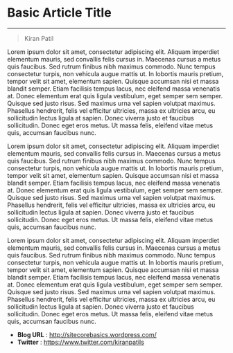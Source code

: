 # Basic Article Title

---

> Kiran Patil



Lorem ipsum dolor sit amet, consectetur adipiscing elit. Aliquam imperdiet elementum mauris, sed convallis felis cursus in. Maecenas cursus a metus quis faucibus. Sed rutrum finibus nibh maximus commodo. Nunc tempus consectetur turpis, non vehicula augue mattis ut. In lobortis mauris pretium, tempor velit sit amet, elementum sapien. Quisque accumsan nisi et massa blandit semper. Etiam facilisis tempus lacus, nec eleifend massa venenatis at. Donec elementum erat quis ligula vestibulum, eget semper sem semper. Quisque sed justo risus. Sed maximus urna vel sapien volutpat maximus. Phasellus hendrerit, felis vel efficitur ultricies, massa ex ultricies arcu, eu sollicitudin lectus ligula at sapien. Donec viverra justo et faucibus sollicitudin. Donec eget eros metus. Ut massa felis, eleifend vitae metus quis, accumsan faucibus nunc. 

Lorem ipsum dolor sit amet, consectetur adipiscing elit. Aliquam imperdiet elementum mauris, sed convallis felis cursus in. Maecenas cursus a metus quis faucibus. Sed rutrum finibus nibh maximus commodo. Nunc tempus consectetur turpis, non vehicula augue mattis ut. In lobortis mauris pretium, tempor velit sit amet, elementum sapien. Quisque accumsan nisi et massa blandit semper. Etiam facilisis tempus lacus, nec eleifend massa venenatis at. Donec elementum erat quis ligula vestibulum, eget semper sem semper. Quisque sed justo risus. Sed maximus urna vel sapien volutpat maximus. Phasellus hendrerit, felis vel efficitur ultricies, massa ex ultricies arcu, eu sollicitudin lectus ligula at sapien. Donec viverra justo et faucibus sollicitudin. Donec eget eros metus. Ut massa felis, eleifend vitae metus quis, accumsan faucibus nunc. 

Lorem ipsum dolor sit amet, consectetur adipiscing elit. Aliquam imperdiet elementum mauris, sed convallis felis cursus in. Maecenas cursus a metus quis faucibus. Sed rutrum finibus nibh maximus commodo. Nunc tempus consectetur turpis, non vehicula augue mattis ut. In lobortis mauris pretium, tempor velit sit amet, elementum sapien. Quisque accumsan nisi et massa blandit semper. Etiam facilisis tempus lacus, nec eleifend massa venenatis at. Donec elementum erat quis ligula vestibulum, eget semper sem semper. Quisque sed justo risus. Sed maximus urna vel sapien volutpat maximus. Phasellus hendrerit, felis vel efficitur ultricies, massa ex ultricies arcu, eu sollicitudin lectus ligula at sapien. Donec viverra justo et faucibus sollicitudin. Donec eget eros metus. Ut massa felis, eleifend vitae metus quis, accumsan faucibus nunc. 

* **Blog URL** : http://sitecorebasics.wordpress.com/ 
* **Twitter** : https://www.twitter.com/kiranpatils







